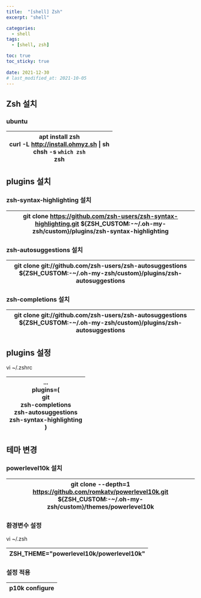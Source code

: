 ```yaml
---
title:  "[shell] Zsh" 
excerpt: "shell"

categories:
  - shell
tags:
  - [shell, zsh]

toc: true
toc_sticky: true
 
date: 2021-12-30
# last_modified_at: 2021-10-05
---
```


## Zsh 설치

### ubuntu

| apt install zsh<br />curl -L http://install.ohmyz.sh \| sh<br />chsh -s `which zsh`<br />zsh |
| - |


## plugins 설치

### zsh-syntax-highlighting 설치
| git clone https://github.com/zsh-users/zsh-syntax-highlighting.git ${ZSH_CUSTOM:-~/.oh-my-zsh/custom}/plugins/zsh-syntax-highlighting |
| - |


### zsh-autosuggestions 설치
| git clone git://github.com/zsh-users/zsh-autosuggestions ${ZSH_CUSTOM:-~/.oh-my-zsh/custom}/plugins/zsh-autosuggestions |
| - |


### zsh-completions 설치
| git clone git://github.com/zsh-users/zsh-autosuggestions ${ZSH_CUSTOM:-~/.oh-my-zsh/custom}/plugins/zsh-autosuggestions |
| - |

## plugins 설정

vi ~/.zshrc

| ...<br />plugins=(<br />    git<br />    zsh-completions<br />    zsh-autosuggestions<br />    zsh-syntax-highlighting<br />) |
| ------------------------------------------------------------ |

## 테마 변경

### powerlevel10k 설치
| git clone --depth=1 https://github.com/romkatv/powerlevel10k.git ${ZSH_CUSTOM:-~/.oh-my-zsh/custom}/themes/powerlevel10k |
| - |

### 환경변수 설정

vi ~/.zsh

| ZSH_THEME="powerlevel10k/powerlevel10k" |
| - |

### 설정 적용
| p10k configure |
| - |


